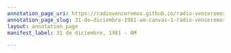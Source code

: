 ```yaml
---
annotation_page_uri: https://radiovenceremos.github.io/radio-venceremos-espanol-2/annotations/31-de-diciembre-1981-am-canvas-1-radio-venceremos-fmln.json
annotation_page_slug: 31-de-diciembre-1981-am-canvas-1-radio-venceremos-fmln
layout: annotation_page
manifest_label: 31 de diciembre, 1981 - AM

---
```

